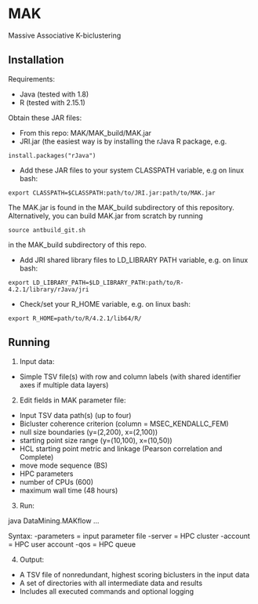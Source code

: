 # MAK
Massive Associative K-biclustering


## Installation
Requirements:
- Java (tested with 1.8)
- R (tested with 2.15.1)

Obtain these JAR files:
- From this repo: MAK/MAK_build/MAK.jar
- JRI.jar (the easiest way is by installing the rJava R package, e.g. 
```
install.packages("rJava")
```
- Add these JAR files to your system CLASSPATH variable, e.g on linux bash:
```
export CLASSPATH=$CLASSPATH:path/to/JRI.jar:path/to/MAK.jar
```
The MAK.jar is found in the MAK_build subdirectory of this repository. Alternatively, you can build MAK.jar from scratch by running
```
source antbuild_git.sh
```
in the MAK_build subdirectory of this repo.
- Add JRI shared library files to LD_LIBRARY PATH variable, e.g. on linux bash:
```
export LD_LIBRARY_PATH=$LD_LIBRARY_PATH:path/to/R-4.2.1/library/rJava/jri
```
- Check/set your R_HOME variable, e.g. on linux bash:
```
export R_HOME=path/to/R/4.2.1/lib64/R/
```


## Running
1. Input data:
- Simple TSV file(s) with row and column labels
(with shared identifier axes if multiple data layers)

2. Edit fields in MAK parameter file:
- Input TSV data path(s) (up to four)
- Bicluster coherence criterion (column = MSEC_KENDALLC_FEM)
- null size boundaries (y=(2,200), x=(2,100))
- starting point size range (y=(10,100), x=(10,50))
- HCL starting point metric and linkage (Pearson correlation and Complete)
- move mode sequence (BS)
- HPC parameters
- number of CPUs (600)
- maximum wall time (48 hours)

3. Run:

java DataMining.MAKflow ...

Syntax:
-parameters = input parameter file
-server = HPC cluster
-account = HPC user account
-qos = HPC queue

4. Output:
- A TSV file of nonredundant, highest scoring biclusters in the input data
- A set of directories with all intermediate data and results
- Includes all executed commands and optional logging
